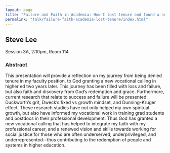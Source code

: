 ```yaml
---
layout: page
title: "Failure and Faith in Academia: How I lost tenure and found a new vocational calling"
permalink: "talk/failure-faith-academia-lost-tenure/index.html"
---
```


## <span class="talk-speaker">Steve Lee</span>

Session 3A, 2:10pm, Room 114

### <span class="talk-abstract">Abstract</span>

This presentation will provide a reflection on my journey from being denied tenure in my faculty position, to God granting a new vocational calling in higher ed two years later.  This journey has been filled with loss and failure, but also faith and discovery from God’s redemption and grace.  Furthermore, current research that relate to success and failure will be presented: Duckworth’s grit, Dweck’s fixed vs growth mindset, and Dunning-Kruger effect.  These research studies have not only helped my own spiritual growth, but also have informed my vocational work in training grad students and postdocs in their professional development.  Thus God has granted a new vocational calling that has helped to integrate my faith with my professional career, and a renewed vision and skills towards working for social justice for those who are often underserved, underprivileged, and underrepresented--thus contributing to the redemption of people and systems in higher education.

